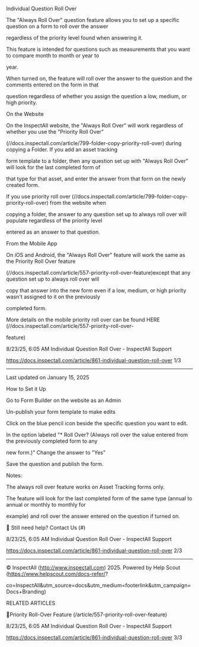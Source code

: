 Individual Question Roll Over

The "Always Roll Over" question feature allows you to set up a specific question on a form to roll over the answer

regardless of the priority level found when answering it.

This feature is intended for questions such as measurements that you want to compare month to month or year to

year.

When turned on, the feature will roll over the answer to the question and the comments entered on the form in that

question regardless of whether you assign the question a low, medium, or high priority.

On the Website

On the InspectAll website, the "Always Roll Over" will work regardless of whether you use the "Priority Roll Over"

(//docs.inspectall.com/article/799-folder-copy-priority-roll-over) during copying a Folder. If you add an asset tracking

form template to a folder, then any question set up with "Always Roll Over" will look for the last completed form of

that type for that asset, and enter the answer from that form on the newly created form.

If you use priority roll over (//docs.inspectall.com/article/799-folder-copy-priority-roll-over) from the website when

copying a folder, the answer to any question set up to always roll over will populate regardless of the priority level

entered as an answer to that question.

From the Mobile App

On iOS and Android, the "Always Roll Over" feature will work the same as the Priority Roll Over feature

(//docs.inspectall.com/article/557-priority-roll-over-feature)except that any question set up to always roll over will

copy that answer into the new form even if a low, medium, or high priority wasn't assigned to it on the previously

completed form.

More details on the mobile priority roll over can be found HERE (//docs.inspectall.com/article/557-priority-roll-over-

feature)

8/23/25, 6:05 AM Individual Question Roll Over - InspectAll Support

https://docs.inspectall.com/article/861-individual-question-roll-over 1/3


---

Last updated on January 15, 2025

How to Set it Up

Go to Form Builder on the website as an Admin

Un-publish your form template to make edits

Click on the blue pencil icon beside the specific question you want to edit.

In the option labeled "* Roll Over? (Always roll over the value entered from the previously completed form to any

new form.)" Change the answer to "Yes"

Save the question and publish the form.

Notes:

The always roll over feature works on Asset Tracking forms only.

The feature will look for the last completed form of the same type (annual to annual or monthly to monthly for

example) and roll over the answer entered on the question if turned on.

 Still need help? Contact Us (#)

8/23/25, 6:05 AM Individual Question Roll Over - InspectAll Support

https://docs.inspectall.com/article/861-individual-question-roll-over 2/3


---

© InspectAll (http://www.inspectall.com) 2025. Powered by Help Scout (https://www.helpscout.com/docs-refer/?

co=InspectAll&utm_source=docs&utm_medium=footerlink&utm_campaign=Docs+Branding)

RELATED ARTICLES

Priority Roll-Over Feature (/article/557-priority-roll-over-feature)

8/23/25, 6:05 AM Individual Question Roll Over - InspectAll Support

https://docs.inspectall.com/article/861-individual-question-roll-over 3/3

